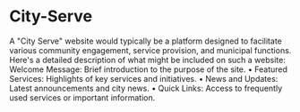 # City-Serve
A "City Serve" website would typically be a platform designed to facilitate various community engagement, service provision, and municipal functions. Here's a detailed description of what might be included on such a website:
Welcome Message: Brief introduction to the purpose of the site.
•  Featured Services: Highlights of key services and initiatives.
•  News and Updates: Latest announcements and city news.
•  Quick Links: Access to frequently used services or important                         information.

